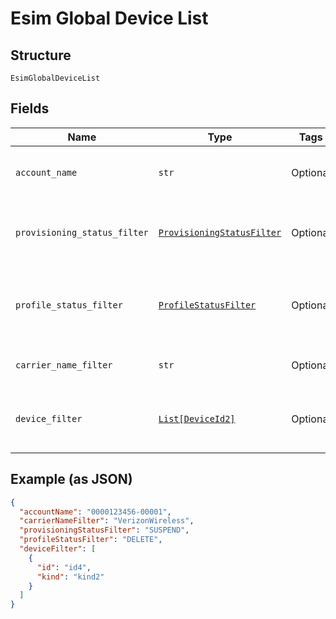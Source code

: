 
# Esim Global Device List

## Structure

`EsimGlobalDeviceList`

## Fields

| Name | Type | Tags | Description |
|  --- | --- | --- | --- |
| `account_name` | `str` | Optional | The numeric name of the account. |
| `provisioning_status_filter` | [`ProvisioningStatusFilter`](../../doc/models/provisioning-status-filter.md) | Optional | The last status of the device as a list filter. |
| `profile_status_filter` | [`ProfileStatusFilter`](../../doc/models/profile-status-filter.md) | Optional | The last status of the device's profile as a filter. |
| `carrier_name_filter` | `str` | Optional | The cellular service provider. |
| `device_filter` | [`List[DeviceId2]`](../../doc/models/device-id-2.md) | Optional | An array of device identifiers to filter the list. |

## Example (as JSON)

```json
{
  "accountName": "0000123456-00001",
  "carrierNameFilter": "VerizonWireless",
  "provisioningStatusFilter": "SUSPEND",
  "profileStatusFilter": "DELETE",
  "deviceFilter": [
    {
      "id": "id4",
      "kind": "kind2"
    }
  ]
}
```

